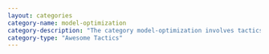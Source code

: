 ```yaml
---
layout: categories
category-name: model-optimization
category-description: "The category model-optimization involves tactics that are related to optimizing machine learning models before their deployment."
category-type: "Awesome Tactics"
---
```

